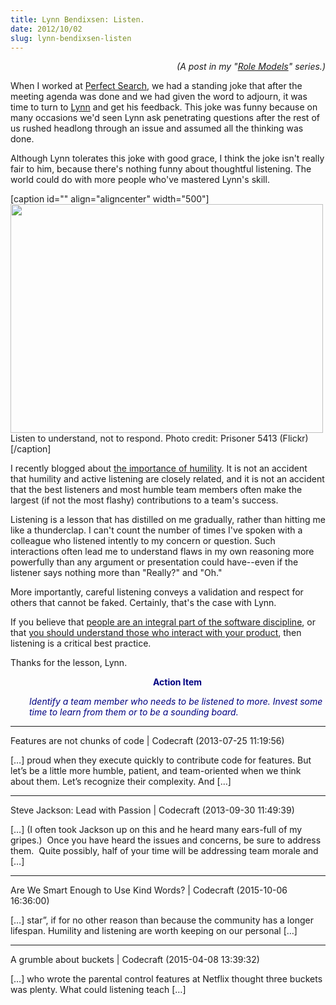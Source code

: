 ```yaml
---
title: Lynn Bendixsen: Listen.
date: 2012/10/02
slug: lynn-bendixsen-listen
---
```


<p style="text-align:right;"><em>(A post in my "<a href="/category/role-models/">Role Models</a>" series.)</em></p>
When I worked at <a href="http://www.perfectsearchcorp.com" target="_blank">Perfect Search</a>, we had a standing joke that after the meeting agenda was done and we had given the word to adjourn, it was time to turn to <a href="http://www.linkedin.com/pub/lynn-bendixsen/7/425/a94" target="_blank">Lynn</a> and get his feedback. This joke was funny because on many occasions we'd seen Lynn ask penetrating questions after the rest of us rushed headlong through an issue and assumed all the thinking was done.

Although Lynn tolerates this joke with good grace, I think the joke isn't really fair to him, because there's nothing funny about thoughtful listening. The world could do with more people who've mastered Lynn's skill.

[caption id="" align="aligncenter" width="500"]<a href="http://www.flickr.com/photos/grahams__flickr/371882597/"><img title="listening" src="http://farm1.staticflickr.com/188/371882597_eed7dbd8d2.jpg" alt="" width="500" height="366" /></a> Listen to understand, not to respond. Photo credit: Prisoner 5413 (Flickr)[/caption]

I recently blogged about <a title="Humility" href="/2012/10/01/humility/">the importance of humility</a>. It is not an accident that humility <!--more-->and active listening are closely related, and it is not an accident that the best listeners and most humble team members often make the largest (if not the most flashy) contributions to a team's success.

Listening is a lesson that has distilled on me gradually, rather than hitting me like a thunderclap. I can't count the number of times I've spoken with a colleague who listened intently to my concern or question. Such interactions often lead me to understand flaws in my own reasoning more powerfully than any argument or presentation could have--even if the listener says nothing more than "Really?" and "Oh."

More importantly, careful listening conveys a validation and respect for others that cannot be faked. Certainly, that's the case with Lynn.

If you believe that <a title="Why People Are Part of A Software Architecture" href="../../../2008/06/25/why-people-are-part-of-a-software-architecture/">people are an integral part of the software discipline</a>, or that <a title="Users Aren’t The Only People In Your Software" href="/2012/09/04/users-arent-the-only-people-in-your-software/">you should understand those who interact with your product</a>, then listening is a critical best practice.

Thanks for the lesson, Lynn.
<p style="padding-left:30px;text-align:center;"><strong><span style="color:#000080;">Action Item</span></strong></p>
<p style="padding-left:30px;"><em><span style="color:#000080;">Identify a team member who needs to be listened to more. Invest some time to learn from them or to be a sounding board.</span></em></p>

---

Features are not chunks of code | Codecraft (2013-07-25 11:19:56)

[…] proud when they execute quickly to contribute code for features. But let’s be a little more humble, patient, and team-oriented when we think about them. Let’s recognize their complexity. And […]

---

Steve Jackson: Lead with Passion | Codecraft (2013-09-30 11:49:39)

[…] (I often took Jackson up on this and he heard many ears-full of my gripes.)  Once you have heard the issues and concerns, be sure to address them.  Quite possibly, half of your time will be addressing team morale and […]

---

Are We Smart Enough to Use Kind Words? | Codecraft (2015-10-06 16:36:00)

[…] star”, if for no other reason than because the community has a longer lifespan. Humility and listening are worth keeping on our personal […]

---

A grumble about buckets | Codecraft (2015-04-08 13:39:32)

[…] who wrote the parental control features at Netflix thought three buckets was plenty. What could listening teach […]